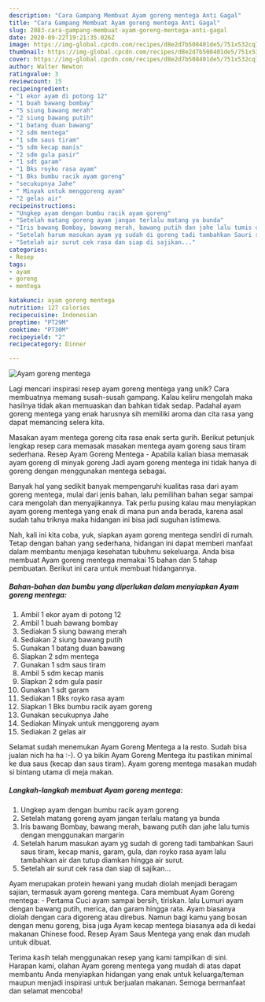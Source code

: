 ```yaml
---
description: "Cara Gampang Membuat Ayam goreng mentega Anti Gagal"
title: "Cara Gampang Membuat Ayam goreng mentega Anti Gagal"
slug: 2083-cara-gampang-membuat-ayam-goreng-mentega-anti-gagal
date: 2020-09-22T19:21:35.026Z
image: https://img-global.cpcdn.com/recipes/d8e2d7b508401de5/751x532cq70/ayam-goreng-mentega-foto-resep-utama.jpg
thumbnail: https://img-global.cpcdn.com/recipes/d8e2d7b508401de5/751x532cq70/ayam-goreng-mentega-foto-resep-utama.jpg
cover: https://img-global.cpcdn.com/recipes/d8e2d7b508401de5/751x532cq70/ayam-goreng-mentega-foto-resep-utama.jpg
author: Walter Newton
ratingvalue: 3
reviewcount: 15
recipeingredient:
- "1 ekor ayam di potong 12"
- "1 buah bawang bombay"
- "5 siung bawang merah"
- "2 siung bawang putih"
- "1 batang duan bawang"
- "2 sdm mentega"
- "1 sdm saus tiram"
- "5 sdm kecap manis"
- "2 sdm gula pasir"
- "1 sdt garam"
- "1 Bks royko rasa ayam"
- "1 Bks bumbu racik ayam goreng"
- "secukupnya Jahe"
- " Minyak untuk menggoreng ayam"
- "2 gelas air"
recipeinstructions:
- "Ungkep ayam dengan bumbu racik ayam goreng"
- "Setelah matang goreng ayam jangan terlalu matang ya bunda"
- "Iris bawang Bombay, bawang merah, bawang putih dan jahe lalu tumis dengan menggunakan margarin"
- "Setelah harum masukan ayam yg sudah di goreng tadi tambahkan Sauri saus tiram, kecap manis, garam, gula, dan royko rasa ayam lalu tambahkan air dan tutup diamkan hingga air surut."
- "Setelah air surut cek rasa dan siap di sajikan..."
categories:
- Resep
tags:
- ayam
- goreng
- mentega

katakunci: ayam goreng mentega 
nutrition: 127 calories
recipecuisine: Indonesian
preptime: "PT29M"
cooktime: "PT30M"
recipeyield: "2"
recipecategory: Dinner

---
```



![Ayam goreng mentega](https://img-global.cpcdn.com/recipes/d8e2d7b508401de5/751x532cq70/ayam-goreng-mentega-foto-resep-utama.jpg)

Lagi mencari inspirasi resep ayam goreng mentega yang unik? Cara membuatnya memang susah-susah gampang. Kalau keliru mengolah maka hasilnya tidak akan memuaskan dan bahkan tidak sedap. Padahal ayam goreng mentega yang enak harusnya sih memiliki aroma dan cita rasa yang dapat memancing selera kita.

Masakan ayam mentega goreng cita rasa enak serta gurih. Berikut petunjuk lengkap resep cara memasak masakan mentega ayam goreng saus tiram sederhana. Resep Ayam Goreng Mentega - Apabila kalian biasa memasak ayam goreng di minyak goreng Jadi ayam goreng mentega ini tidak hanya di goreng dengan menggunakan mentega sebagai.

Banyak hal yang sedikit banyak mempengaruhi kualitas rasa dari ayam goreng mentega, mulai dari jenis bahan, lalu pemilihan bahan segar sampai cara mengolah dan menyajikannya. Tak perlu pusing kalau mau menyiapkan ayam goreng mentega yang enak di mana pun anda berada, karena asal sudah tahu triknya maka hidangan ini bisa jadi suguhan istimewa.


Nah, kali ini kita coba, yuk, siapkan ayam goreng mentega sendiri di rumah. Tetap dengan bahan yang sederhana, hidangan ini dapat memberi manfaat dalam membantu menjaga kesehatan tubuhmu sekeluarga. Anda bisa membuat Ayam goreng mentega memakai 15 bahan dan 5 tahap pembuatan. Berikut ini cara untuk membuat hidangannya.

<!--inarticleads1-->

##### Bahan-bahan dan bumbu yang diperlukan dalam menyiapkan Ayam goreng mentega:

1. Ambil 1 ekor ayam di potong 12
1. Ambil 1 buah bawang bombay
1. Sediakan 5 siung bawang merah
1. Sediakan 2 siung bawang putih
1. Gunakan 1 batang duan bawang
1. Siapkan 2 sdm mentega
1. Gunakan 1 sdm saus tiram
1. Ambil 5 sdm kecap manis
1. Siapkan 2 sdm gula pasir
1. Gunakan 1 sdt garam
1. Sediakan 1 Bks royko rasa ayam
1. Siapkan 1 Bks bumbu racik ayam goreng
1. Gunakan secukupnya Jahe
1. Sediakan  Minyak untuk menggoreng ayam
1. Sediakan 2 gelas air


Selamat sudah menemukan Ayam Goreng Mentega a la resto. Sudah bisa jualan nich ha ha :-). O ya bikin Ayam Goreng Mentega itu pastikan minimal ke dua saus (kecap dan saus tiram). Ayam goreng mentega masakan mudah si bintang utama di meja makan. 

<!--inarticleads2-->

##### Langkah-langkah membuat Ayam goreng mentega:

1. Ungkep ayam dengan bumbu racik ayam goreng
1. Setelah matang goreng ayam jangan terlalu matang ya bunda
1. Iris bawang Bombay, bawang merah, bawang putih dan jahe lalu tumis dengan menggunakan margarin
1. Setelah harum masukan ayam yg sudah di goreng tadi tambahkan Sauri saus tiram, kecap manis, garam, gula, dan royko rasa ayam lalu tambahkan air dan tutup diamkan hingga air surut.
1. Setelah air surut cek rasa dan siap di sajikan...


Ayam merupakan protein hewani yang mudah diolah menjadi beragam sajian, termasuk ayam goreng mentega. Cara membuat Ayam Goreng mentega: - Pertama Cuci ayam sampai bersih, tiriskan. lalu Lumuri ayam dengan bawang putih, merica, dan garam hingga rata. Ayam biasanya diolah dengan cara digoreng atau direbus. Namun bagi kamu yang bosan dengan menu goreng, bisa juga Ayam kecap mentega biasanya ada di kedai makanan Chinese food. Resep Ayam Saus Mentega yang enak dan mudah untuk dibuat. 

Terima kasih telah menggunakan resep yang kami tampilkan di sini. Harapan kami, olahan Ayam goreng mentega yang mudah di atas dapat membantu Anda menyiapkan hidangan yang enak untuk keluarga/teman maupun menjadi inspirasi untuk berjualan makanan. Semoga bermanfaat dan selamat mencoba!
